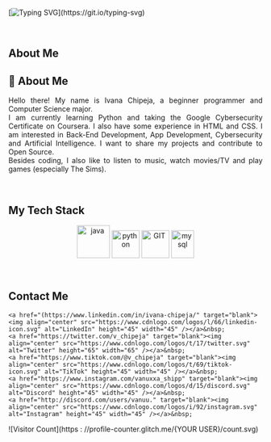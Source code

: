 [![Typing SVG](https://readme-typing-svg.demolab.com?font=Sansita+Swashed&size=30&duration=5004&pause=1000&color=8A34F7&background=FFFFFF00&center=true&vCenter=true&random=false&width=435&lines=Welcome+to+my+profile!)](https://git.io/typing-svg)

<br> 

## About Me
<div align="justify">
    <h2>🚀 About Me</h2>
    <p>
      Hello there! My name is Ivana Chipeja, a beginner programmer and Computer Science major. <br>
        I am currently learning Python and taking the Google Cybersecurity Certificate on Coursera. I also have some experience in HTML and CSS. I am interested in Back-End Development, App Development, Cybersecurity and Artificial Intelligence. I want to share my projects and contribute to Open Source. <br>
         Besides coding, I also like to listen to music, watch movies/TV and play games (especially The Sims). 
    </p>
</div>

<br>

## My Tech Stack

<p align="center">
      <img src="https://www.vectorlogo.zone/logos/java/java-icon.svg" alt="java" width="65" height="65"/> 
      <img src="https://www.vectorlogo.zone/logos/python/python-icon.svg" alt="python" width="55" height="55"/>
      <img src="https://www.vectorlogo.zone/logos/git-scm/git-scm-icon.svg" alt="GIT" width="55" height="55"/> 
      <img src="https://www.vectorlogo.zone/logos/mysql/mysql-icon.svg" alt="mysql" width="45" height="55"/>
</p>

<br>

## Contact Me

<p align="center">

    <a href="(https://www.linkedin.com/in/ivana-chipeja/" target="blank"><img align="center" src="https://www.cdnlogo.com/logos/l/66/linkedin-icon.svg" alt="LinkedIn" height="45" width="45" /></a>&nbsp;
    <a href="https://twitter.com/v_chipeja" target="blank"><img align="center" src="https://www.cdnlogo.com/logos/t/17/twitter.svg" alt="Twitter" height="65" width="65" /></a>&nbsp;
    <a href="https://www.tiktok.com/@v_chipeja" target="blank"><img align="center" src="https://www.cdnlogo.com/logos/t/69/tiktok-icon.svg" alt="TikTok" height="45" width="45" /></a>&nbsp;
    <a href="https://www.instagram.com/vanuxxa_shipp" target="blank"><img align="center" src="https://www.cdnlogo.com/logos/d/15/discord.svg" alt="Discord" height="45" width="45" /></a>&nbsp;
    <a href="http://discord.com/users/vanuu." target="blank"><img align="center" src="https://www.cdnlogo.com/logos/i/92/instagram.svg" alt="Instagram" height="45" width="45" /></a>&nbsp;

</p>


<!---
ivana-chipeja/ivana-chipeja is a ✨ special ✨ repository because its `README.md` (this file) appears on your GitHub profile.
You can click the Preview link to take a look at your changes.
--->

![Visitor Count](https : //profile-counter.glitch.me/{YOUR USER}/count.svg)
